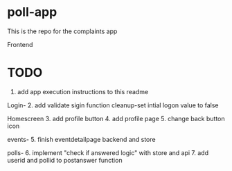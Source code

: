 # poll-app

This is the repo for the complaints app 

Frontend 

# TODO  
1. add app execution instructions to this readme

Login-
2. add validate sigin function
    cleanup-set intial logon value to false

Homescreen
3. add profile button
4. add profile page
5. change back button icon

events-
5. finish eventdetailpage backend and store

polls-
6. implement "check if answered logic" with store and api
7. add userid and pollid to postanswer function





